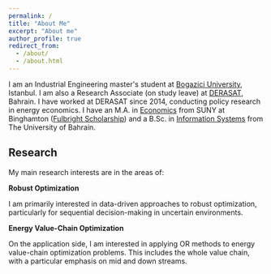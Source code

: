 ```yaml
---
permalink: /
title: "About Me"
excerpt: "About me"
author_profile: true
redirect_from: 
  - /about/
  - /about.html
---
```


I am an Industrial Engineering master's student at [Bogazici University](https://ie.boun.edu.tr/), Istanbul. I am also a Research Associate (on study leave) at [DERASAT](https://www.derasat.org.bh/research-analysis/experts/abdulaziz-aldosseri/), Bahrain. I have worked at DERASAT since 2014, conducting policy research in energy economics. I have an M.A. in [Economics](https://www.binghamton.edu/economics/index.html) from SUNY at Binghamton ([Fulbright Scholarship](https://foreign.fulbrightonline.org/)) and a B.Sc. in [Information Systems](https://cit.uob.edu.bh/our-departments/information-systems/) from The University of Bahrain.

Research
------
My main research interests are in the areas of:

**Robust Optimization**

I am primarily interested in data-driven approaches to robust optimization, particularly for sequential decision-making in uncertain environments.

**Energy Value-Chain Optimization**

On the application side, I am interested in applying OR methods to energy value-chain optimization problems. This includes the whole value chain, with a particular emphasis on mid and down streams.

